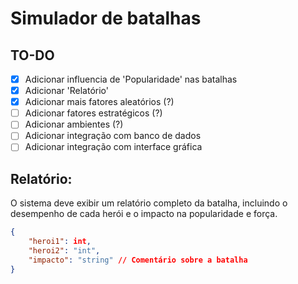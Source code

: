 # Simulador de batalhas

## TO-DO
- [X] Adicionar influencia de 'Popularidade' nas batalhas
- [X] Adicionar 'Relatório'
- [X] Adicionar mais fatores aleatórios (?)
- [ ] Adicionar fatores estratégicos (?)
- [ ] Adicionar ambientes (?)
- [ ] Adicionar integração com banco de dados
- [ ] Adicionar integração com interface gráfica

## Relatório:
O sistema deve exibir um relatório completo da batalha, incluindo o desempenho de cada herói e o impacto na popularidade e força.

```json
{
    "heroi1": int,
    "heroi2": "int",
    "impacto": "string" // Comentário sobre a batalha
}
```
